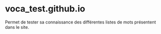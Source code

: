 # voca_test.github.io
Permet de tester sa connaissance des différentes listes de mots présentent dans le site.
